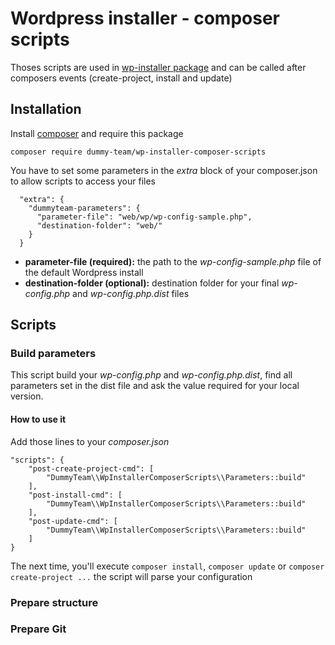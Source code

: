 # Wordpress installer - composer scripts
Thoses scripts are used in [wp-installer package](git@github.com:dummy-team/wp-installer.git) and can be called after composers events (create-project, install and update)

## Installation
Install [composer](https://getcomposer.org/doc/00-intro.md#installation-linux-unix-osx) and require this package

```
composer require dummy-team/wp-installer-composer-scripts
```
You have to set some parameters in the *extra* block of your composer.json to allow scripts to access your files
```
  "extra": {
    "dummyteam-parameters": {
      "parameter-file": "web/wp/wp-config-sample.php",
      "destination-folder": "web/"
    }
  }
```
- **parameter-file (required):** the path to the *wp-config-sample.php* file of the default Wordpress install
- **destination-folder (optional):** destination folder for your final *wp-config.php* and *wp-config.php.dist* files

## Scripts
### Build parameters
This script build your *wp-config.php* and *wp-config.php.dist*, find all parameters set in the dist file and ask the value required for your local version.
#### How to use it
Add those lines to your *composer.json*
```
"scripts": {
    "post-create-project-cmd": [
        "DummyTeam\\WpInstallerComposerScripts\\Parameters::build"
    ],
    "post-install-cmd": [
        "DummyTeam\\WpInstallerComposerScripts\\Parameters::build"
    ],
    "post-update-cmd": [
        "DummyTeam\\WpInstallerComposerScripts\\Parameters::build"
    ]
}
```
The next time, you'll execute `composer install`, `composer update` or `composer create-project ...` the script will parse your configuration

### Prepare structure
### Prepare Git